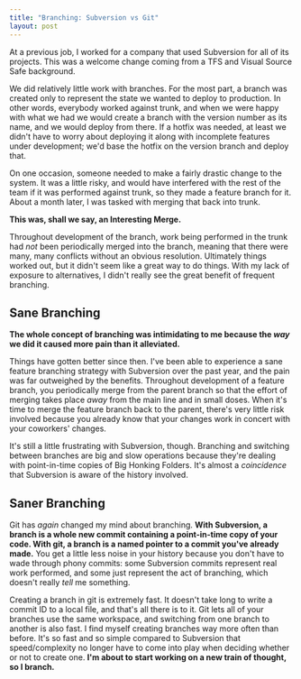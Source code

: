 ```yaml
---
title: "Branching: Subversion vs Git"
layout: post
---
```



At a previous job, I worked for a company that used Subversion for all of its projects.  This was a welcome change coming from a TFS and Visual Source Safe background.

We did relatively little work with branches.  For the most part, a branch was created only to represent the state we wanted to deploy to production.  In other words, everybody worked against trunk, and when we were happy with what we had we would create a branch with the version number as its name, and we would deploy from there.  If a hotfix was needed, at least we didn't have to worry about deploying it along with incomplete features under development; we'd base the hotfix on the version branch and deploy that.

On one occasion, someone needed to make a fairly drastic change to the system.  It was a little risky, and would have interfered with the rest of the team if it was performed against trunk, so they made a feature branch for it.  About a month later, I was tasked with merging that back into trunk.

**This was, shall we say, an Interesting Merge.**

Throughout development of the branch, work being performed in the trunk had *not* been periodically merged into the branch, meaning that there were many, many conflicts without an obvious resolution.  Ultimately things worked out, but it didn't seem like a great way to do things.  With my lack of exposure to alternatives, I didn't really see the great benefit of frequent branching.

## Sane Branching

**The whole concept of branching was intimidating to me because the *way* we did it caused more pain than it alleviated.**

Things have gotten better since then.  I've been able to experience a sane feature branching strategy with Subversion over the past year, and the pain was far outweighed by the benefits.  Throughout development of a feature branch, you periodically merge from the parent branch so that the effort of merging takes place *away* from the main line and in small doses.  When it's time to merge the feature branch back to the parent, there's very little risk involved because you already know that your changes work in concert with your coworkers' changes.

It's still a little frustrating with Subversion, though.  Branching and switching between branches are big and slow operations because they're dealing with point-in-time copies of Big Honking Folders.  It's almost a *coincidence* that Subversion is aware of the history involved.

## Saner Branching

Git has *again* changed my mind about branching.  **With Subversion, a branch is a whole new commit containing a point-in-time copy of your code.  With git, a branch is a named pointer to a commit you've already made.**  You get a little less noise in your history because you don't have to wade through phony commits: some Subversion commits represent real work performed, and some just represent the act of branching, which doesn't really *tell* me something.

Creating a branch in git is extremely fast.  It doesn't take long to write a commit ID to a local file, and that's all there is to it.  Git lets all of your branches use the same workspace, and switching from one branch to another is also fast.  I find myself creating branches way more often than before.  It's so fast and so simple compared to Subversion that speed/complexity no longer have to come into play when deciding whether or not to create one.  **I'm about to start working on a new train of thought, so I branch.**
